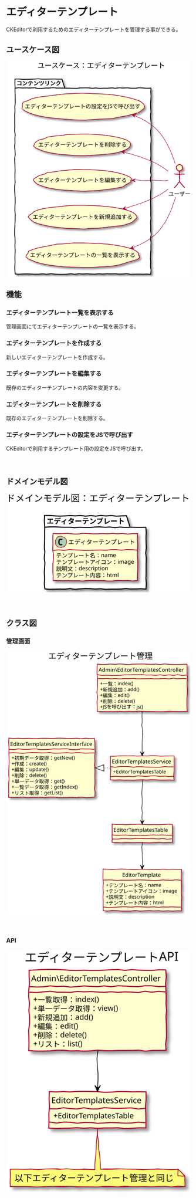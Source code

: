 # エディターテンプレート

CKEditorで利用するためのエディターテンプレートを管理する事ができる。

## ユースケース図
![ユースケース図：エディターテンプレート](../../../svg/use_case/bc-editor-template/editor_templates.svg)

 
## 機能
### エディターテンプレート一覧を表示する
管理画面にてエディターテンプレートの一覧を表示する。  

### エディターテンプレートを作成する
新しいエディターテンプレートを作成する。

### エディターテンプレートを編集する
既存のエディターテンプレートの内容を変更する。

### エディターテンプレートを削除する
既存のエディターテンプレートを削除する。

### エディターテンプレートの設定をJSで呼び出す
CKEditorで利用するテンプレート用の設定をJSで呼び出す。

　
　
## ドメインモデル図
![ユースケース図：エディターテンプレート](../../../svg/domain_model/bc-editor-template/editor_templates.svg)

　
## クラス図
### 管理画面
![ユースケース図：エディターテンプレート](../../../svg/class/bc-editor-template/manage_editor_templates.svg)

　
### API
![ユースケース図：エディターテンプレート](../../../svg/class/bc-editor-template/api_editor_templates.svg)

